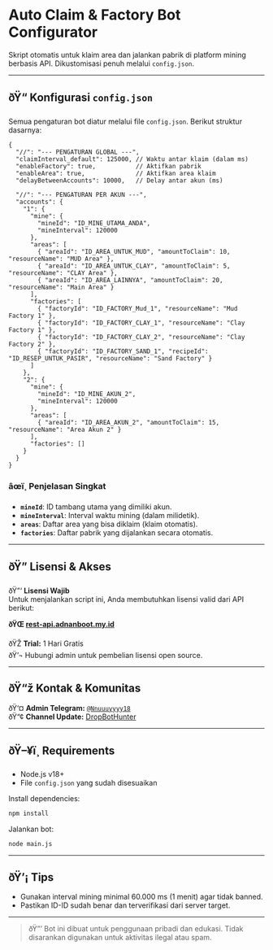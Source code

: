 #  Auto Claim & Factory Bot Configurator

Skript otomatis untuk klaim area dan jalankan pabrik di platform mining berbasis API. Dikustomisasi penuh melalui `config.json`.

---

## ðŸ“ Konfigurasi `config.json`

Semua pengaturan bot diatur melalui file `config.json`. Berikut struktur dasarnya:

```jsonc
{
  "//": "--- PENGATURAN GLOBAL ---",
  "claimInterval_default": 125000, // Waktu antar klaim (dalam ms)
  "enableFactory": true,           // Aktifkan pabrik
  "enableArea": true,              // Aktifkan area klaim
  "delayBetweenAccounts": 10000,   // Delay antar akun (ms)

  "//": "--- PENGATURAN PER AKUN ---",
  "accounts": {
    "1": {
      "mine": {
        "mineId": "ID_MINE_UTAMA_ANDA",
        "mineInterval": 120000
      },
      "areas": [
        { "areaId": "ID_AREA_UNTUK_MUD", "amountToClaim": 10, "resourceName": "MUD Area" },
        { "areaId": "ID_AREA_UNTUK_CLAY", "amountToClaim": 5, "resourceName": "CLAY Area" },
        { "areaId": "ID_AREA_LAINNYA", "amountToClaim": 20, "resourceName": "Main Area" }
      ],
      "factories": [
        { "factoryId": "ID_FACTORY_Mud_1", "resourceName": "Mud Factory 1" },
        { "factoryId": "ID_FACTORY_CLAY_1", "resourceName": "Clay Factory 1" },
        { "factoryId": "ID_FACTORY_CLAY_2", "resourceName": "Clay Factory 2" },
        { "factoryId": "ID_FACTORY_SAND_1", "recipeId": "ID_RESEP_UNTUK_PASIR", "resourceName": "Sand Factory" }
      ]
    },
    "2": {
      "mine": {
        "mineId": "ID_MINE_AKUN_2",
        "mineInterval": 120000
      },
      "areas": [
        { "areaId": "ID_AREA_AKUN_2", "amountToClaim": 15, "resourceName": "Area Akun 2" }
      ],
      "factories": []
    }
  }
}
```

### âœï¸ Penjelasan Singkat
- **`mineId`**: ID tambang utama yang dimiliki akun.
- **`mineInterval`**: Interval waktu mining (dalam milidetik).
- **`areas`**: Daftar area yang bisa diklaim (klaim otomatis).
- **`factories`**: Daftar pabrik yang dijalankan secara otomatis.

---

## ðŸ” Lisensi & Akses

ðŸ”‘ **Lisensi Wajib**  
Untuk menjalankan script ini, Anda membutuhkan lisensi valid dari API berikut:

**ðŸŒ [rest-api.adnanboot.my.id](https://rest-api.adnanboot.my.id)**

ðŸŽ **Trial:** 1 Hari Gratis  
ðŸ’¬ Hubungi admin untuk pembelian lisensi open source.

---

## ðŸ“ž Kontak & Komunitas

ðŸ‘¤ **Admin Telegram:** [`@Nnuuuyyyy18`](https://t.me/Nnuuuyyyy18)  
ðŸ“¢ **Channel Update:** [DropBotHunter](https://t.me/DropBotHunter)

---

## ðŸ–¥ï¸ Requirements

- Node.js v18+
- File `config.json` yang sudah disesuaikan

Install dependencies:
```bash
npm install
```

Jalankan bot:
```bash
node main.js
```

---

## ðŸ’¡ Tips
- Gunakan interval mining minimal 60.000 ms (1 menit) agar tidak banned.
- Pastikan ID-ID sudah benar dan terverifikasi dari server target.

---

> ðŸ”’ Bot ini dibuat untuk penggunaan pribadi dan edukasi. Tidak disarankan digunakan untuk aktivitas ilegal atau spam.
